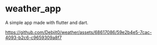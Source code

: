 # weather_app

A simple app made with flutter and dart.




https://github.com/Debjit0/weather/assets/68617086/59e2b4e5-7cac-4093-b2c6-c9659309a8f7


